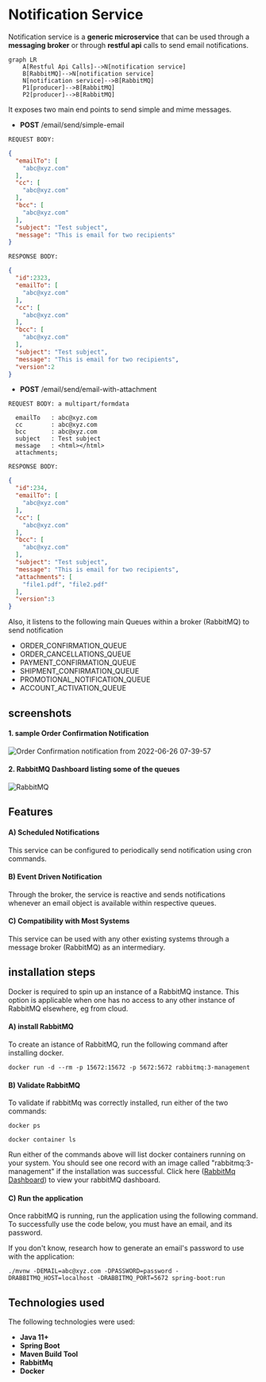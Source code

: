 # Notification Service

Notification service is a **generic microservice** that can be used through a **messaging broker** or through **restful
api** calls to send email notifications.

```mermaid
graph LR
    A[Restful Api Calls]-->N[notification service]
    B[RabbitMQ]-->N[notification service]
    N[notification service]-->B[RabbitMQ]
    P1[producer]-->B[RabbitMQ]
    P2[producer]-->B[RabbitMQ]
```

It exposes two main end points to send simple and mime messages.

- **POST** /email/send/simple-email

```text
REQUEST BODY:
```
```json
{
  "emailTo": [
    "abc@xyz.com"
  ],
  "cc": [
    "abc@xyz.com"
  ],
  "bcc": [
    "abc@xyz.com"
  ],
  "subject": "Test subject",
  "message": "This is email for two recipients"
}
```

```text
RESPONSE BODY:
```
```json
{
  "id":2323,
  "emailTo": [
    "abc@xyz.com"
  ],
  "cc": [
    "abc@xyz.com"
  ],
  "bcc": [
    "abc@xyz.com"
  ],
  "subject": "Test subject",
  "message": "This is email for two recipients",
  "version":2
}
```

- **POST** /email/send/email-with-attachment
```text
REQUEST BODY: a multipart/formdata
```
```
  emailTo   : abc@xyz.com
  cc        : abc@xyz.com
  bcc       : abc@xyz.com
  subject   : Test subject
  message   : <html></html>
  attachments;
```
```text
RESPONSE BODY:
```
```json
{
  "id":234,
  "emailTo": [
    "abc@xyz.com"
  ],
  "cc": [
    "abc@xyz.com"
  ],
  "bcc": [
    "abc@xyz.com"
  ],
  "subject": "Test subject",
  "message": "This is email for two recipients",
  "attachments": [
    "file1.pdf", "file2.pdf"
  ],
  "version":3
}
```
Also, it listens to the following main Queues within a broker (RabbitMQ) to send notification

- ORDER_CONFIRMATION_QUEUE
- ORDER_CANCELLATIONS_QUEUE
- PAYMENT_CONFIRMATION_QUEUE
- SHIPMENT_CONFIRMATION_QUEUE
- PROMOTIONAL_NOTIFICATION_QUEUE
- ACCOUNT_ACTIVATION_QUEUE

## screenshots
#### 1. sample Order Confirmation Notification
![Order Confirmation notification from 2022-06-26 07-39-57](https://user-images.githubusercontent.com/35846675/175801824-c28f52f2-d896-495b-aaf7-b5b926f8214c.png)


#### 2. RabbitMQ Dashboard listing some of the queues
![RabbitMQ](https://user-images.githubusercontent.com/35846675/175801920-54f8219a-1c10-4312-b994-24a86f49b23d.png)



## Features

#### A) Scheduled Notifications

This service can be configured to periodically send notification using cron commands.

#### B) Event Driven Notification

Through the broker, the service is reactive and sends notifications whenever an email object is available within
respective queues.

#### C) Compatibility with Most Systems

This service can be used with any other existing systems through a message broker (RabbitMQ) as an intermediary.

## installation steps

Docker is required to spin up an instance of a RabbitMQ instance. This option is applicable when one has no access to
any other
instance of RabbitMQ elsewhere, eg from cloud.

#### A) install RabbitMQ

To create an istance of RabbitMQ, run the following command after installing docker.

```shell
docker run -d --rm -p 15672:15672 -p 5672:5672 rabbitmq:3-management
```

#### B) Validate RabbitMQ

To validate if rabbitMq was correctly installed, run either of the two commands:

```shell
docker ps
```

```shell
docker container ls
```

Run either of the commands above will list docker containers running on your system. You should see one record with
an image called "rabbitmq:3-management" if the installation was successful. Click here ([RabbitMq Dashboard](http://127.0.0.1:15672)) to view your rabbitMQ dashboard.



#### C) Run the application

Once rabbitMQ is running, run the application using the following command.
To successfully use the code below, you must have an email, and its password.

If you don't know, research how to generate an email's password to use with the application:

```shell
./mvnw -DEMAIL=abc@xyz.com -DPASSWORD=password -DRABBITMQ_HOST=localhost -DRABBITMQ_PORT=5672 spring-boot:run 
```

## Technologies used

The following technologies were used:

- **Java 11+**
- **Spring Boot**
- **Maven Build Tool**
- **RabbitMq**
- **Docker**
